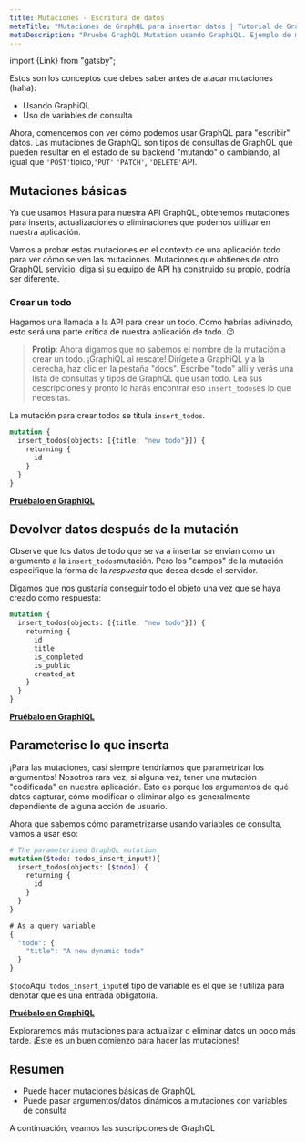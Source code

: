 ```yaml
---
title: Mutaciones - Escritura de datos
metaTitle: "Mutaciones de GraphQL para insertar datos | Tutorial de GraphQL"
metaDescription: "Pruebe GraphQL Mutation usando GraphiQL. Ejemplo de mutación GraphQL con argumentos dinámicos y variables para insertar datos"
---
```


import {Link} from "gatsby";

Estos son los conceptos que debes saber antes de atacar mutaciones (haha):
- <Link to="/graphql-queries/#graphiql">Usando GraphiQL</Link>
- <Link to="/graphql-queries/#graphqlvariables:passingargumentstoyourqueriesdynamically">Uso de variables de consulta</Link>

Ahora, comencemos con ver cómo podemos usar GraphQL para "escribir" datos. Las mutaciones de GraphQL son tipos de consultas de GraphQL que pueden resultar en el estado de su backend "mutando" o cambiando, al igual que `'POST'`típico,`'PUT'` `'PATCH'`, `'DELETE'`API.

## Mutaciones básicas
Ya que usamos Hasura para nuestra API GraphQL, obtenemos mutaciones para inserts, actualizaciones o eliminaciones que podemos utilizar en nuestra aplicación.

Vamos a probar estas mutaciones en el contexto de una aplicación todo para ver cómo se ven las mutaciones. Mutaciones que obtienes de otro GraphQL servicio, diga si su equipo de API ha construido su propio, podría ser diferente.

### Crear un todo

Hagamos una llamada a la API para crear un todo. Como habrías adivinado, esto será una parte crítica de nuestra aplicación de todo. 😉

> **Protip**: Ahora digamos que no sabemos el nombre de la mutación a crear un todo. ¡GraphiQL al rescate! Dirígete a GraphiQL y a la derecha, haz clic en la pestaña "docs". Escribe "todo" allí y verás una lista de consultas y tipos de GraphQL que usan todo. Lea sus descripciones y pronto lo harás encontrar eso `insert_todos`es lo que necesitas.

La mutación para crear todos se titula `insert_todos`.

```graphql
mutation {
  insert_todos(objects: [{title: "new todo"}]) {
    returning {
      id
    }
  }
}
```

<!-- [//]: # TODO: -->
<b><a href="https://hasura.io/learn/graphql/graphiql" target="_blank">Pruébalo en GraphiQL</a></b>

## Devolver datos después de la mutación
Observe que los datos de todo que se va a insertar se envían como un argumento a la `insert_todos`mutación. Pero los "campos" de la mutación especifique la forma de la _respuesta_ que desea desde el servidor.

Digamos que nos gustaría conseguir todo el objeto una vez que se haya creado como respuesta:

```graphql
mutation {
  insert_todos(objects: [{title: "new todo"}]) {
    returning {
      id
      title
      is_completed
      is_public
      created_at
    }
  }
}
```

<!-- [//]: # TODO: -->
<b><a href="https://hasura.io/learn/graphql/graphiql" target="_blank">Pruébalo en GraphiQL</a></b>

## Parameterise lo que inserta

¡Para las mutaciones, casi siempre tendríamos que parametrizar los argumentos! Nosotros rara vez, si alguna vez, tener una mutación "codificada" en nuestra aplicación. Esto es porque los argumentos de qué datos capturar, cómo modificar o eliminar algo es generalmente dependiente de alguna acción de usuario.

Ahora que sabemos cómo parametrizarse usando variables de consulta, vamos a usar eso:

```graphql
# The parameterised GraphQL mutation
mutation($todo: todos_insert_input!){
  insert_todos(objects: [$todo]) {
    returning {
      id
    }
  }
}
```

```javascript
# As a query variable
{
  "todo": {
    "title": "A new dynamic todo"
  }
}
```

`$todo`Aquí `todos_insert_input`el tipo de variable es el que se `!`utiliza para denotar que es una entrada obligatoria.

<!-- [//]: # TODO: -->
<b><a href="https://hasura.io/learn/graphql/graphiql" target="_blank">Pruébalo en GraphiQL</a></b>

Exploraremos más mutaciones para actualizar o eliminar datos un poco más tarde. ¡Este es un buen comienzo para hacer las mutaciones!

## Resumen

- Puede hacer mutaciones básicas de GraphQL
- Puede pasar argumentos/datos dinámicos a mutaciones con variables de consulta

A continuación, veamos las suscripciones de GraphQL
